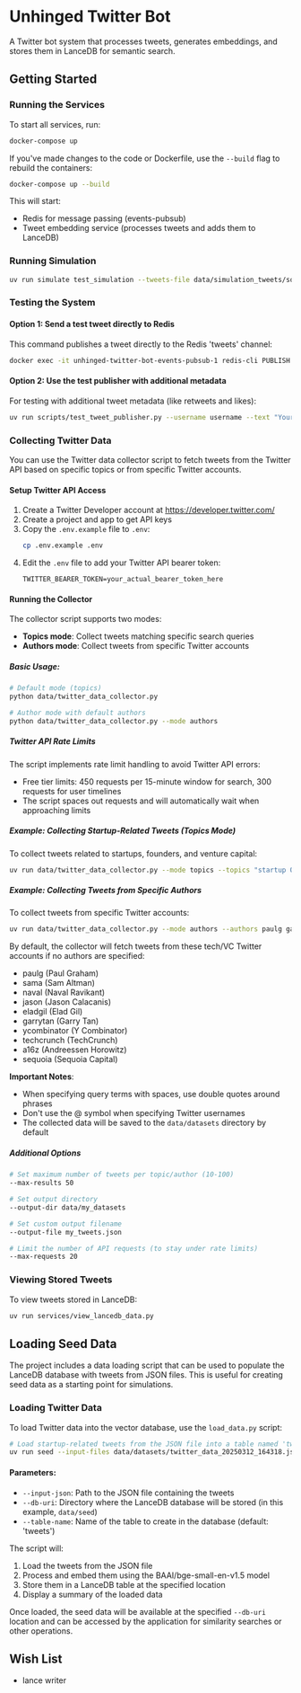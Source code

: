 # Unhinged Twitter Bot

A Twitter bot system that processes tweets, generates embeddings, and stores them in LanceDB for semantic search.

## Getting Started

### Running the Services

To start all services, run:

```bash
docker-compose up
```

If you've made changes to the code or Dockerfile, use the `--build` flag to rebuild the containers:

```bash
docker-compose up --build
```

This will start:
- Redis for message passing (events-pubsub)
- Tweet embedding service (processes tweets and adds them to LanceDB)

### Running Simulation

```bash
uv run simulate test_simulation --tweets-file data/simulation_tweets/some_startup_tweets.txt --seed-memory-id startups
```

### Testing the System

#### Option 1: Send a test tweet directly to Redis

This command publishes a tweet directly to the Redis 'tweets' channel:

```bash
docker exec -it unhinged-twitter-bot-events-pubsub-1 redis-cli PUBLISH tweets '{"author":"test_user","content":"This is a test tweet sent directly to Redis"}'
```

#### Option 2: Use the test publisher with additional metadata

For testing with additional tweet metadata (like retweets and likes):

```bash
uv run scripts/test_tweet_publisher.py --username username --text "Your tweet content here"
```

### Collecting Twitter Data

You can use the Twitter data collector script to fetch tweets from the Twitter API based on specific topics or from specific Twitter accounts.

#### Setup Twitter API Access

1. Create a Twitter Developer account at https://developer.twitter.com/
2. Create a project and app to get API keys
3. Copy the `.env.example` file to `.env`:
   ```bash
   cp .env.example .env
   ```
4. Edit the `.env` file to add your Twitter API bearer token:
   ```
   TWITTER_BEARER_TOKEN=your_actual_bearer_token_here
   ```

#### Running the Collector

The collector script supports two modes:
- **Topics mode**: Collect tweets matching specific search queries
- **Authors mode**: Collect tweets from specific Twitter accounts

##### Basic Usage:

```bash
# Default mode (topics)
python data/twitter_data_collector.py 

# Author mode with default authors
python data/twitter_data_collector.py --mode authors
```

##### Twitter API Rate Limits

The script implements rate limit handling to avoid Twitter API errors:
- Free tier limits: 450 requests per 15-minute window for search, 300 requests for user timelines
- The script spaces out requests and will automatically wait when approaching limits

##### Example: Collecting Startup-Related Tweets (Topics Mode)

To collect tweets related to startups, founders, and venture capital:

```bash
uv run data/twitter_data_collector.py --mode topics --topics "startup OR founder OR entrepreneur OR \"Y Combinator\" OR YC OR VC OR funding OR \"Series A\" OR \"Series B\" -is:retweet lang:en"
```

##### Example: Collecting Tweets from Specific Authors

To collect tweets from specific Twitter accounts:

```bash
uv run data/twitter_data_collector.py --mode authors --authors paulg garrytan ycombinator
```

By default, the collector will fetch tweets from these tech/VC Twitter accounts if no authors are specified:
- paulg (Paul Graham)
- sama (Sam Altman)
- naval (Naval Ravikant)
- jason (Jason Calacanis)
- eladgil (Elad Gil)
- garrytan (Garry Tan)
- ycombinator (Y Combinator)
- techcrunch (TechCrunch)
- a16z (Andreessen Horowitz)
- sequoia (Sequoia Capital)

**Important Notes**: 
- When specifying query terms with spaces, use double quotes around phrases
- Don't use the @ symbol when specifying Twitter usernames
- The collected data will be saved to the `data/datasets` directory by default

##### Additional Options

```bash
# Set maximum number of tweets per topic/author (10-100)
--max-results 50

# Set output directory
--output-dir data/my_datasets

# Set custom output filename
--output-file my_tweets.json

# Limit the number of API requests (to stay under rate limits)
--max-requests 20
```

### Viewing Stored Tweets

To view tweets stored in LanceDB:

```bash
uv run services/view_lancedb_data.py
```

## Loading Seed Data

The project includes a data loading script that can be used to populate the LanceDB database with tweets from JSON files. This is useful for creating seed data as a starting point for simulations.

### Loading Twitter Data

To load Twitter data into the vector database, use the `load_data.py` script:

```bash
# Load startup-related tweets from the JSON file into a table named 'tweets'
uv run seed --input-files data/datasets/twitter_data_20250312_164318.json data/datasets/topics_data_20250313_145824.json data/datasets/authors_data_20250313_151002.json --db-uri data/seed --table-name tweets
```

#### Parameters:

- `--input-json`: Path to the JSON file containing the tweets
- `--db-uri`: Directory where the LanceDB database will be stored (in this example, `data/seed`)
- `--table-name`: Name of the table to create in the database (default: 'tweets')

The script will:
1. Load the tweets from the JSON file
2. Process and embed them using the BAAI/bge-small-en-v1.5 model
3. Store them in a LanceDB table at the specified location
4. Display a summary of the loaded data

Once loaded, the seed data will be available at the specified `--db-uri` location and can be accessed by the application for similarity searches or other operations.

## Wish List
- lance writer